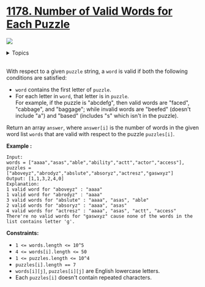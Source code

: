 # [1178. Number of Valid Words for Each Puzzle](https://leetcode-cn.com/problems/number-of-valid-words-for-each-puzzle/)

![](https://img.shields.io/badge/Difficulty-Hard-red.svg)

<details>
<summary>Topics</summary>

* [`Hash Table`](https://leetcode-cn.com/tag/hash-table/)
* [`Bit Manipulation`](https://leetcode-cn.com/tag/bit-manipulation/)

</details>
<br />

With respect to a given `puzzle` string, a `word` is valid if both the following conditions are satisfied:

+ `word` contains the first letter of `puzzle`.
+ For each letter in `word`, that letter is in `puzzle`.<br/>
For example, if the puzzle is "abcdefg", then valid words are "faced", "cabbage", and "baggage"; while invalid words are "beefed" (doesn't include "a") and "based" (includes "s" which isn't in the puzzle).

Return an array `answer`, where `answer[i]` is the number of words in the given word list `words` that are valid with respect to the puzzle `puzzles[i]`.

**Example :**

```
Input: 
words = ["aaaa","asas","able","ability","actt","actor","access"], 
puzzles = ["aboveyz","abrodyz","abslute","absoryz","actresz","gaswxyz"]
Output: [1,1,3,2,4,0]
Explanation:
1 valid word for "aboveyz" : "aaaa" 
1 valid word for "abrodyz" : "aaaa"
3 valid words for "abslute" : "aaaa", "asas", "able"
2 valid words for "absoryz" : "aaaa", "asas"
4 valid words for "actresz" : "aaaa", "asas", "actt", "access"
There're no valid words for "gaswxyz" cause none of the words in the list contains letter 'g'.
```

**Constraints:**

 + `1 <= words.length <= 10^5`
 + `4 <= words[i].length <= 50`
 + `1 <= puzzles.length <= 10^4`
 + `puzzles[i].length == 7`
 + `words[i][j]`, `puzzles[i][j]` are English lowercase letters.
 + Each `puzzles[i]` doesn't contain repeated characters.

